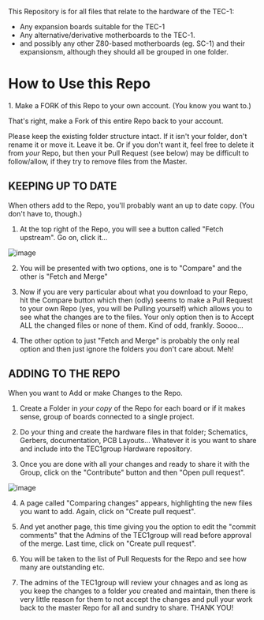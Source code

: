 This Repository is for all files that relate to the hardware of the TEC-1:
- Any expansion boards suitable for the TEC-1
- Any alternative/derivative motherboards to the TEC-1.
- and possibly any other Z80-based motherboards (eg. SC-1) and their expansionsm, although they should all be grouped in one folder.

<h1>How to Use this Repo</h1>
1. Make a FORK of this Repo to your own account. (You know you want to.)

That's right, make a Fork of this entire Repo back to your account.

Please keep the existing folder structure intact. If it isn't your folder, don't rename it or move it. Leave it be. Or if you don't want it, feel free to delete it from *your* Repo, but then your Pull Request (see below) may be difficult to follow/allow, if they try to remove files from the Master.

<h2>KEEPING UP TO DATE</h2>
When others add to the Repo, you'll probably want an up to date copy. (You don't have to, though.)

1. At the top right of the Repo, you will see a button called "Fetch upstream". Go on, click it...

![image](https://user-images.githubusercontent.com/13119623/121889213-4ef07980-cd5c-11eb-9e37-01baf601fb28.png)

2. You will be presented with two options, one is to "Compare" and the other is "Fetch and Merge"

3. Now if you are very particular about what you download to your Repo, hit the Compare button which then (odly) seems to make a Pull Request to your own Repo (yes, you will be Pulling yourself) which allows you to see what the changes are to the files. Your only option then is to Accept ALL the changed files or none of them. Kind of odd, frankly. Soooo...

4. The other option to just "Fetch and Merge" is probably the only real option and then just ignore the folders you don't care about. Meh!

<h2>ADDING TO THE REPO</h2>
When you want to Add or make Changes to the Repo.

1. Create a Folder in *your copy* of the Repo for each board or if it makes sense, group of boards connected to a single project.

2. Do your thing and create the hardware files in that folder; Schematics, Gerbers, documentation, PCB Layouts... Whatever it is you want to share and include into the TEC1group Hardware repository.

3. Once you are done with all your changes and ready to share it with the Group, click on the "Contribute" button and then "Open pull request".

![image](https://user-images.githubusercontent.com/13119623/121885784-f0c19780-cd57-11eb-98e4-bf69235a7e5d.png)

4. A page called "Comparing changes" appears, highlighting the new files you want to add. Again, click on "Create pull request".

5. And yet another page, this time giving you the option to edit the "commit comments" that the Admins of the TEC1group will read before approval of the merge. Last time, click on "Create pull request".

6. You will be taken to the list of Pull Requests for the Repo and see how many are outstanding etc.

7. The admins of the TEC1group will review your chnages and as long as you keep the changes to a folder *you* created and maintain, then there is very little reason for them to not accept the changes and pull your work back to the master Repo for all and sundry to share. THANK YOU!
